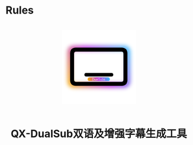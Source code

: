 # Rules
<div align="center">
<br>
<img width="200" src="https://github.com/BOBOLAOSHIV587/Rules/blob/main/Surge/Dualsub/DualSubs.png">
<br>
<br>
<h1 align="center">QX-DualSub双语及增强字幕生成工具<h1>
</div>
